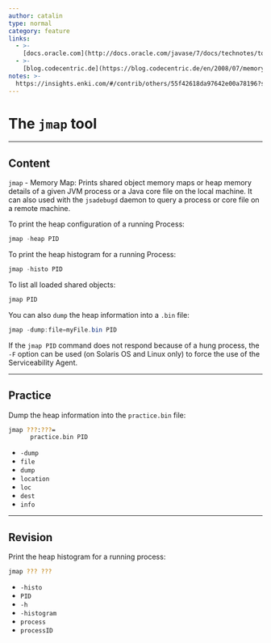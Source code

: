 ```yaml
---
author: catalin
type: normal
category: feature
links:
  - >-
    [docs.oracle.com](http://docs.oracle.com/javase/7/docs/technotes/tools/share/jmap.html){website}
  - >-
    [blog.codecentric.de](https://blog.codecentric.de/en/2008/07/memory-analysis-part-1-obtaining-a-java-heapdump/){website}
notes: >-
  https://insights.enki.com/#/contrib/others/55f42618da97642e00a78196?search=khandelwalrinki
---
```


# The `jmap` tool


---

## Content

`jmap` - Memory Map: Prints shared object memory maps or heap memory details of a given JVM process or a Java core file on the local machine. It can also used with the `jsadebugd` daemon to query a process or core file on a remote machine.

To print the heap configuration of a running Process:

```java
jmap -heap PID
```

To print the heap histogram for a running Process:

```java
jmap -histo PID
```

To list all loaded shared objects:

```java
jmap PID
```

You can also `dump` the heap information into a `.bin` file:

```java
jmap -dump:file=myFile.bin PID
```

If the `jmap PID` command does not respond because of a hung process, the `-F` option can be used (on Solaris OS and Linux only) to force the use of the Serviceability Agent.


---

## Practice

Dump the heap information into the `practice.bin` file:

```bash
jmap ???:???=
      practice.bin PID
```

* `-dump`
* `file`
* `dump`
* `location`
* `loc`
* `dest`
* `info`


---

## Revision

Print the heap histogram for a running process:

```bash
jmap ??? ???
```

* `-histo`
* `PID`
* `-h`
* `-histogram`
* `process`
* `processID`
